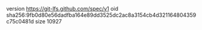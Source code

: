 version https://git-lfs.github.com/spec/v1
oid sha256:9fb0d80e56dadfba164e89dd3525dc2ac8a3154cb4d321164804359c75c0481d
size 10927
